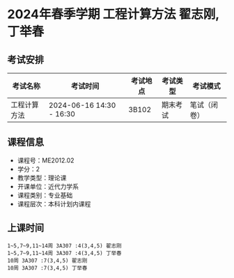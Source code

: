 # 2024年春季学期 工程计算方法 翟志刚, 丁举春




## 考试安排

| 考试名称 | 考试时间 | 考试地点 | 考试类型 | 考试模式 |
| -------- | -------- | -------- | -------- | -------- |
| 工程计算方法 | 2024-06-16 14:30 - 16:30 | 3B102 | 期末考试 | 笔试（闭卷） |





## 课程信息

- 课程号：ME2012.02
- 学分：2
- 教学类型：理论课
- 开课单位：近代力学系
- 课程类别：专业基础
- 课程层次：本科计划内课程

## 上课时间

```
1~5,7~9,11~14周 3A307 :4(3,4,5) 翟志刚
1~5,7~9,11~14周 3A307 :4(3,4,5) 丁举春
10周 3A307 :7(3,4,5) 翟志刚
10周 3A307 :7(3,4,5) 丁举春
```

